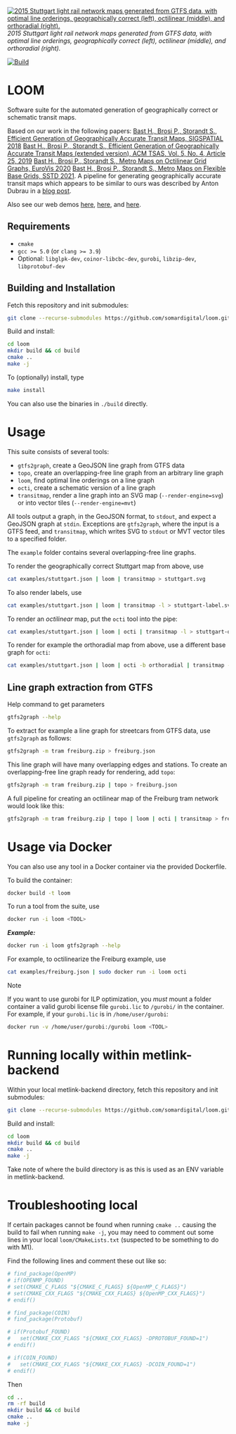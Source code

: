 [![2015 Stuttgart light rail network maps generated from GTFS data, with optimal line orderings, geographically correct (left), octilinear (middle), and  orthoradial (right).](examples/render/stuttgart-example-small.png?raw=true)](examples/render/stuttgart-example.png?raw=true)
*2015 Stuttgart light rail network maps generated from GTFS data, with optimal line orderings, geographically correct (left), octilinear (middle), and  orthoradial (right).*

[![Build](https://github.com/ad-freiburg/loom/actions/workflows/build.yml/badge.svg)](https://github.com/ad-freiburg/loom/actions/workflows/build.yml)

LOOM
====

Software suite for the automated generation of geographically correct or schematic transit maps.

Based on our work in the following papers:
[Bast H., Brosi P., Storandt S., Efficient Generation of Geographically Accurate Transit Maps, SIGSPATIAL 2018](http://ad-publications.informatik.uni-freiburg.de/SIGSPATIAL_transitmaps_2018.pdf)
[Bast H., Brosi P., Storandt S., Efficient Generation of Geographically Accurate Transit Maps (extended version), ACM TSAS, Vol. 5, No. 4, Article 25, 2019](http://ad-publications.informatik.uni-freiburg.de/ACM_efficient%20Generation%20of%20%20Geographically%20Accurate%20Transit%20Maps_extended%20version.pdf)
[Bast H., Brosi P., Storandt S., Metro Maps on Octilinear Grid Graphs, EuroVis 2020](http://ad-publications.informatik.uni-freiburg.de/EuroVis%20octi-maps.pdf)
[Bast H., Brosi P., Storandt S., Metro Maps on Flexible Base Grids, SSTD 2021](http://ad-publications.informatik.uni-freiburg.de/SSTD_Metro%20Maps%20on%20Flexible%20Base%20Grids.pdf).
A pipeline for generating geographically accurate transit maps which appears to be similar to ours was described by Anton Dubrau in a [blog post](https://blog.transitapp.com/how-we-built-the-worlds-prettiest-auto-generated-transit-maps-12d0c6fa502f).

Also see our web demos [here](https://loom.cs.uni-freiburg.de/), [here](https://loom.cs.uni-freiburg.de/global), and [here](https://octi.cs.uni-freiburg.de).

Requirements
------------

 * `cmake`
 * `gcc >= 5.0` (or `clang >= 3.9`)
 * Optional: `libglpk-dev`, `coinor-libcbc-dev`, `gurobi`, `libzip-dev`, `libprotobuf-dev`


Building and Installation
-------------------------

Fetch this repository and init submodules:

```bash
git clone --recurse-submodules https://github.com/somardigital/loom.git
```

Build and install:

```bash
cd loom
mkdir build && cd build
cmake ..
make -j
```

To (optionally) install, type
```bash
make install
```

You can also use the binaries in `./build` directly.

Usage
=====

This suite consists of several tools:

* `gtfs2graph`, create a GeoJSON line graph from GTFS data
* `topo`, create an overlapping-free line graph from an arbitrary line graph
* `loom`, find optimal line orderings on a line graph
* `octi`, create a schematic version of a line graph
* `transitmap`, render a line graph into an SVG map (`--render-engine=svg`) or into vector tiles (`--render-engine=mvt`)

All tools output a graph, in the GeoJSON format, to `stdout`, and expect a GeoJSON graph at `stdin`. Exceptions are `gtfs2graph`, where the input is a GTFS feed, and `transitmap`, which writes SVG to `stdout` or MVT vector tiles to a specified folder.

The `example` folder contains several overlapping-free line graphs.

To render the geographically correct Stuttgart map from above, use
```bash
cat examples/stuttgart.json | loom | transitmap > stuttgart.svg
```

To also render labels, use

```bash
cat examples/stuttgart.json | loom | transitmap -l > stuttgart-label.svg
```

To render an *octilinear* map, put the `octi` tool into the pipe:

```bash
cat examples/stuttgart.json | loom | octi | transitmap -l > stuttgart-octilin.svg
```

To render for example the orthoradial map from above, use a different base graph for `octi`:

```bash
cat examples/stuttgart.json | loom | octi -b orthoradial | transitmap -l > stuttgart-orthorad.svg
```

Line graph extraction from GTFS
-------------------------------

Help command to get parameters

```bash
gtfs2graph --help
```

To extract for example a line graph for streetcars from GTFS data, use `gtfs2graph` as follows:

```bash
gtfs2graph -m tram freiburg.zip > freiburg.json
```

This line graph will have many overlapping edges and stations. To create an overlapping-free line graph ready for rendering, add `topo`:

```bash
gtfs2graph -m tram freiburg.zip | topo > freiburg.json
```

A full pipeline for creating an octilinear map of the Freiburg tram network would look like this:

```bash
gtfs2graph -m tram freiburg.zip | topo | loom | octi | transitmap > freiburg-tram.svg
```

Usage via Docker
================

You can also use any tool in a Docker container via the provided Dockerfile.

To build the container:

```bash
docker build -t loom
```

To run a tool from the suite, use

```bash
docker run -i loom <TOOL>
```
***Example:***

```bash
docker run -i loom gtfs2graph --help
```

For example, to octilinearize the Freiburg example, use

```bash
cat examples/freiburg.json | sudo docker run -i loom octi
```

> [!NOTE]
> If you want to use gurobi for ILP optimization, you *must* mount a folder container a valid gurobi license file `gurobi.lic` to `/gurobi/` in the container. For example, if your `gurobi.lic` is in `/home/user/gurobi`:

```bash
docker run -v /home/user/gurobi:/gurobi loom <TOOL>
```

Running locally within metlink-backend
================

Within your local metlink-backend directory, fetch this repository and init submodules:

```bash
git clone --recurse-submodules https://github.com/somardigital/loom.git
```

Build and install:

```bash
cd loom
mkdir build && cd build
cmake ..
make -j
```

Take note of where the build directory is as this is used as an ENV variable in metlink-backend.

Troubleshooting local
================

If certain packages cannot be found when running `cmake ..` causing the build to fail when running `make -j`, you may need to comment out some lines in your local `loom/CMakeLists.txt` (suspected to be something to do with M1).

Find the following lines and comment these out like so:

```bash
# find_package(OpenMP)
# if(OPENMP_FOUND)
# set(CMAKE_C_FLAGS "${CMAKE_C_FLAGS} ${OpenMP_C_FLAGS}")
# set(CMAKE_CXX_FLAGS "${CMAKE_CXX_FLAGS} ${OpenMP_CXX_FLAGS}")
# endif()

# find_package(COIN)
# find_package(Protobuf)

# if(Protobuf_FOUND)
# 	set(CMAKE_CXX_FLAGS "${CMAKE_CXX_FLAGS} -DPROTOBUF_FOUND=1")
# endif()

# if(COIN_FOUND)
# 	set(CMAKE_CXX_FLAGS "${CMAKE_CXX_FLAGS} -DCOIN_FOUND=1")
# endif()
```
Then 

```bash
cd ..
rm -rf build
mkdir build && cd build
cmake ..
make -j
```